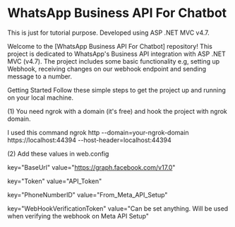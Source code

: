 # WhatsApp Business API For Chatbot

This is just for tutorial purpose. Developed using ASP .NET MVC v4.7.

Welcome to the [WhatsApp Business API For Chatbot] repository! This project is dedicated to WhatsApp's Business API integration with ASP .NET MVC (v4.7). The project includes some basic functionality e.g, setting up Webhook, receiving changes on our webhook endpoint and sending message to a number.

Getting Started
Follow these simple steps to get the project up and running on your local machine.

(1) You need ngrok with a domain (it's free) and hook the project with ngrok domain.

I used this command ngrok http --domain=your-ngrok-domain https://localhost:44394 --host-header=localhost:44394

(2) Add these values in web.config

key="BaseUrl" value="https://graph.facebook.com/v17.0"

key="Token" value="API_Token"

key="PhoneNumberID" value="From_Meta_API_Setup"

key="WebHookVerificationToken" value="Can be set anything. Will be used when verifying the webhook on Meta API Setup"
